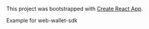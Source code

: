 This project was bootstrapped with [Create React App](https://github.com/facebook/create-react-app).

Example for web-wallet-sdk
